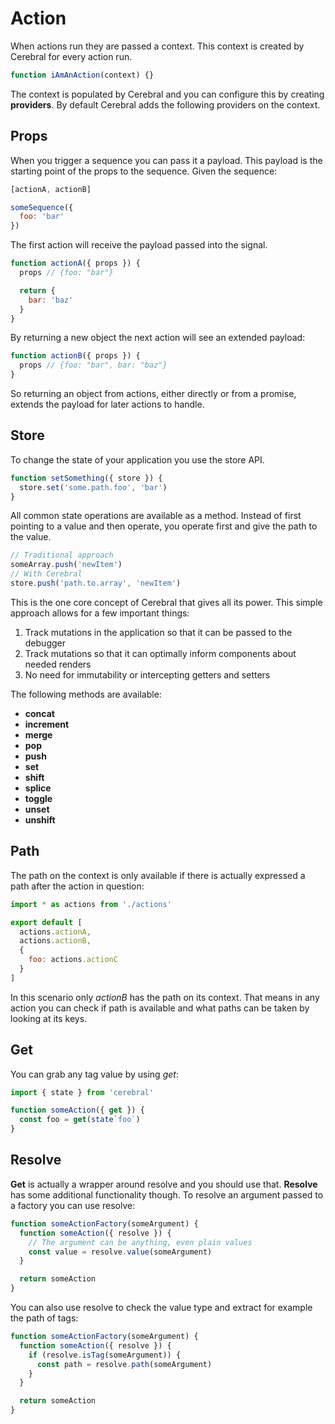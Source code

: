 # Action

When actions run they are passed a context. This context is created by Cerebral for every action run.

```js
function iAmAnAction(context) {}
```

The context is populated by Cerebral and you can configure this by creating **providers**. By default Cerebral adds the following providers on the context.

## Props

When you trigger a sequence you can pass it a payload. This payload is the starting point of the props to the sequence. Given the sequence:

```js
[actionA, actionB]
```

```js
someSequence({
  foo: 'bar'
})
```

The first action will receive the payload passed into the signal.

```js
function actionA({ props }) {
  props // {foo: "bar"}

  return {
    bar: 'baz'
  }
}
```

By returning a new object the next action will see an extended payload:

```js
function actionB({ props }) {
  props // {foo: "bar", bar: "baz"}
}
```

So returning an object from actions, either directly or from a promise, extends the payload for later actions to handle.

## Store

To change the state of your application you use the store API.

```js
function setSomething({ store }) {
  store.set('some.path.foo', 'bar')
}
```

All common state operations are available as a method. Instead of first pointing to a value and then operate, you operate first and give the path to the value.

```js
// Traditional approach
someArray.push('newItem')
// With Cerebral
store.push('path.to.array', 'newItem')
```

This is the one core concept of Cerebral that gives all its power. This simple approach allows for a few important things:

1.  Track mutations in the application so that it can be passed to the debugger
2.  Track mutations so that it can optimally inform components about needed renders
3.  No need for immutability or intercepting getters and setters

The following methods are available:

- **concat**
- **increment**
- **merge**
- **pop**
- **push**
- **set**
- **shift**
- **splice**
- **toggle**
- **unset**
- **unshift**

## Path

The path on the context is only available if there is actually expressed a path after the action in question:

```js
import * as actions from './actions'

export default [
  actions.actionA,
  actions.actionB,
  {
    foo: actions.actionC
  }
]
```

In this scenario only *actionB* has the path on its context. That means in any action you can check if path is available and what paths can be taken by looking at its keys.

## Get

You can grab any tag value by using *get*:

```js
import { state } from 'cerebral'

function someAction({ get }) {
  const foo = get(state`foo`)
}
```

## Resolve

**Get** is actually a wrapper around resolve and you should use that. **Resolve** has some additional functionality though. To resolve an argument passed to a factory you can use resolve:

```js
function someActionFactory(someArgument) {
  function someAction({ resolve }) {
    // The argument can be anything, even plain values
    const value = resolve.value(someArgument)
  }

  return someAction
}
```

You can also use resolve to check the value type and extract for example the path of tags:

```js
function someActionFactory(someArgument) {
  function someAction({ resolve }) {
    if (resolve.isTag(someArgument)) {
      const path = resolve.path(someArgument)
    }
  }

  return someAction
}
```